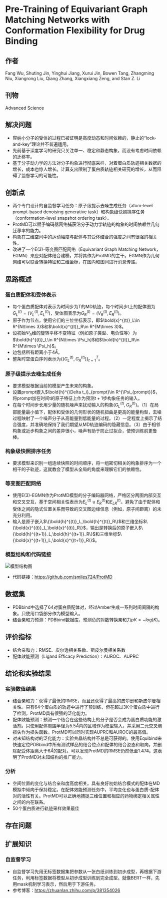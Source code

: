 # Pre-Training of Equivariant Graph Matching Networks with Conformation Flexibility for Drug Binding

## 作者

Fang Wu, Shuting Jin, Yinghui Jiang, Xurui Jin, Bowen Tang, Zhangming Niu, Xiangrong Liu, Qiang Zhang, Xiangxiang Zeng, and Stan Z. Li

## 刊物

Advanced Science

## 解决问题

* 容纳小分子的受体的过程已被证明是高度动态和时间依赖的，静止的“lock-and-key”理论并不普遍适用。
* 先前基于深度学习的研究只关注单一、稳定和静态构象，而没有考虑时间依赖的迁移率。
* 基于分子动力学的方法对分子构象进行彻底采样，对着蛋白质轨迹相关数据的增长，成本也惊人增长。计算支出限制了蛋白质轨迹相关研究的增长，从而阻碍了监督学习的可能性。

## 创新点

* 两个专门设计的自监督学习任务：原子级提示去噪生成任务（atom-level prompt-based denoising generative task）和构象级快照排序任务（conformation-level snapshot ordering task）。
* ProtMD可以赋予编码器网络捕获沿分子动力学轨迹的构象的时间依赖性几何迁移率的能力。
* 构象在三维空间中的运动幅度与配体与其受体结合的强度之间有很强的相关性。
* 改进了一个E(3)-等变图匹配网络（Equivariant Graph Matching Network，EGMN）来应对配体结合建模，并将其作为ProtMD的主干。EGMN作为几何网络可以联合转换特征和三维坐标，在图内和图间进行消息传递。

## 思路概述

### 蛋白质配体和受体表示

* 每个蛋白质配体对表示为时间步为T的MD轨迹，每个时间步t上的配体图为$G^{(t)}_L=(V^{(t)}_L,E^{(t)}_L)$，受体图表示为$G^{(t)}_R=(V^{(t)}_R,E^{(t)}_R)$。
* 原子作为节点，使用它们的三位坐标表示，即$\bold{x}^{(t)}_L\in R^{N\times 3}$和$\bold{x}^{(t)}_R\in R^{M\times 3}$。
* 设初始$\Psi_h$维的旋转平移不变特征（例如原子类型、电负性等）为$\bold{h}^{(t)}_L\in R^{N\times \Psi_h}$和$\bold{h}^{(t)}_R\in R^{M\times \Psi_h}$。
* 边包括所有距离小于$4\mathring{A}$。
* 整条时空蛋白序列表示为$\{(G^{(t)}_L,G^{(t)}_R)\}^T_{t=1}$。

### 原子级提示去噪生成任务

* 要求模型根据当前的模型产生未来的构象。
* 设置prompt嵌入$\bold{h}^{\Delta t_i}_{prompt}\in R^{\Psi_{prompt}}$，将prompt加在时间t的原子特征上作为预测$t+1$步构象任务的输入。
* 在每个时间步长用少量的随机噪声来扰动输入的构象$(G^{(t)}_L,G^{(t)}_R)$。（1）在局部能量最小值下，配体和受体的几何形状的随机扭曲是更高的能量构型，去噪过程映射了一个噪声分子从高能量到低能量的过程。（2）一定程度上揭示了结合强度，并准确地保持了我们期望从MD轨迹编码的隐藏信息。（3）由于相邻构象或近步构象之间的差异很小，噪声有助于防止过拟合，使预训练前更鲁棒。

### 构象级快照排序任务

* 要求模型来识别一组连续快照的时间顺序，将一组密切相关的构象排序为一个相干的子轨迹，这就教会了模型从全局的角度来理解它们的依赖性。

### 等变图匹配网络

* 使用E(3)-EGMN作为ProtMD模型的分子编码器网络，严格区分两图内部交互和交叉交互，基于空间相关性表示为$E^{(t)}_L \cup E^{(t)}_R$和$E^{(t)}_{LR}$。避免了由于配体和受体之间的隐式位置关系而导致的交叉图边缘信息（例如，原子间距离）的未充分利用。
* 输入是原子嵌入$\{\bold{h}^{(t)}_L,\bold{h}^{(t)}_R\}$和三维坐标$\{\bold{x}^{(t)}_L,\bold{x}^{(t)}_R\}$，输出是转换后的原子嵌入$\{\bold{h}^{(t+1)}_L,\bold{h}^{(t+1)}_R\}$和三维坐标$\{\bold{x}^{(t+1)}_L,\bold{x}^{(t+1)}_R\}$。

### 模型结构和代码链接

![模型结构图](/pic/ProtMD_framework.png "模型结构")

* 代码链接：<https://github.com/smiles724/ProtMD>

## 数据集

* PDBbind中选择了64对蛋白质配体对，经过Amber生成一系列时间间隔的构象。只使用口袋部分作为模型输入。
* 结合亲和力预测：PDBbind数据库，预测负的对数转换亲和力$pK=-log(K)$。

## 评价指标

* 结合亲和力：RMSE、皮尔逊相关系数、斯皮尔曼相关系数
* 配体效能预测（Ligand Efficacy Prediction）：AUROC、AUPRC

## 结论和实验结果

### 实验数值结果

* 结合亲和力：获得了最低的RMSE，而且还获得了最高的皮尔逊和斯皮尔曼相关性。只有64个蛋白质的轨迹中进行了预训练，但在超过3K个蛋白质中进行了检测。ProtMD具有很强的泛化能力。
* 配体效能预测：预测一个结合在这些结构上的分子是否会成为蛋白质功能的激活剂。只使用配体周围半径为$5.5\mathring{A}$内的区域作为模型输入，并采用二元交叉熵损失作为损失函数。ProtMD可以同时实现AUPRC和AUROC的最高值。
* 对未知结构对的泛化能力：实验共晶结构并不总是可获得的。使用Equibind来快速定位PDBbind中所有测试样品的结合位点和配体的结合姿态和取向，并删除配受体距离大于$6\mathring{A}$的配对。可以发现ProtMD的RMSE仍然低至1.474。这表明了ProtMD对未知结构的推广能力。

### 分析

* 空间位置的变化与结合亲和度高度相关。具有良好初始结合模式的配体在MD模拟中倾向于保持稳定。在配体效能预测任务中，平均变化也与蛋白质-配体对的活性有关。ProtMD可以正确地捕捉三维位置和相应的药物绑定相关属性之间的内在联系。
* 50个蛋白质进行轨迹采样效果最佳

## 存在问题

## 扩展知识

### 自监督学习

* 自监督学习先用无标签数据集把参数从一张白纸训练到初步成型，再根据下游任务，利用标签数据将模型从初步成型训练到完全成型。就像BERT一样，先用mask机制学习表示，然后用于下游任务。
* 参考博客：<https://zhuanlan.zhihu.com/p/381354026>
